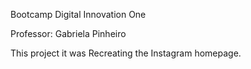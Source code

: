 Bootcamp Digital Innovation One

Professor: Gabriela Pinheiro

This project it was Recreating the Instagram homepage.



